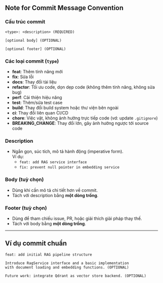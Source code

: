 ## Note for Commit Message Convention

### Cấu trúc commit

```
<type>: <description> (REQUIRED)

[optional body] (OPTIONAL)

[optional footer] (OPTIONAL)
```

### Các loại commit (`type`)
- **feat**: Thêm tính năng mới
- **fix**: Sửa lỗi
- **docs**: Thay đổi tài liệu
- **refactor**: Tối ưu code, dọn dẹp code (không thêm tính năng, không sửa bug)
- **perf**: Cải thiện hiệu năng
- **test**: Thêm/sửa test case
- **build**: Thay đổi build system hoặc thư viện bên ngoài
- **ci**: Thay đổi liên quan CI/CD
- **chore**: Việc vặt, không ảnh hưởng trực tiếp code (vd: update `.gitignore`)
- **BREAKING_CHANGE**: Thay đổi lớn, gây ảnh hưởng ngược tới source code

### Description
- Ngắn gọn, súc tích, mô tả hành động (imperative form).  
  Ví dụ:
    - `feat: add RAG service interface`
    - `fix: prevent null pointer in embedding service`

### Body (tuỳ chọn)
- Dùng khi cần mô tả chi tiết hơn về commit.
- Tách với description bằng **một dòng trống**.

### Footer (tuỳ chọn)
- Dùng để tham chiếu issue, PR, hoặc giải thích giải pháp thay thế.
- Tách với body bằng **một dòng trống**.

---

## Ví dụ commit chuẩn

```
feat: add initial RAG pipeline structure

Introduce RagService interface and a basic implementation
with document loading and embedding functions. (OPTIONAL)

Future work: integrate Qdrant as vector store backend. (OPTIONAL)
```